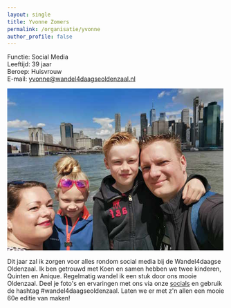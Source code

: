 ```yaml
---
layout: single
title: Yvonne Zomers
permalink: /organisatie/yvonne
author_profile: false
---
```


Functie: Social Media  
Leeftijd: 39 jaar  
Beroep: Huisvrouw  
E-mail: [yvonne@wandel4daagseoldenzaal.nl](mailto:yvonne@wandel4daagseoldenzaal.nl)  

![Koen, Yvonne, Quinten en Anique](/assets/organisatie/koenenyvonne.jpeg)

Dit jaar zal ik zorgen voor alles rondom social media bij de Wandel4daagse Oldenzaal. Ik ben getrouwd met Koen en samen hebben we twee kinderen, Quinten en Anique. Regelmatig wandel ik een stuk door ons mooie Oldenzaal. Deel je foto's en ervaringen met ons via onze [socials](/socials) en gebruik de hashtag #wandel4daagseoldenzaal. Laten we er met z'n allen een mooie 60e editie van maken!
